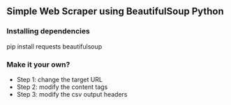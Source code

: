 <h2>Simple Web Scraper using BeautifulSoup Python</h2>

<h3>Installing dependencies</h3>
pip install requests beautifulsoup

<h3>Make it your own?</h3>
<ul>
  <li>Step 1: change the target URL</li>
  <li>Step 2: modify the content tags</li>
  <li>Step 3: modify the csv output headers</li>
</ul>
